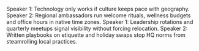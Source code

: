 Speaker 1: Technology only works if culture keeps pace with geography.
Speaker 2: Regional ambassadors run welcome rituals, wellness budgets and office hours in native time zones.
Speaker 1: Leadership rotations and quarterly meetups signal visibility without forcing relocation.
Speaker 2: Written playbooks on etiquette and holiday swaps stop HQ norms from steamrolling local practices.
